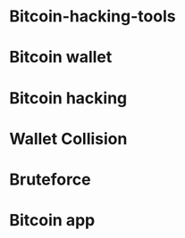 # Bitcoin-hacking-tools
# Bitcoin wallet
# Bitcoin hacking
# Wallet Collision
# Bruteforce
# Bitcoin app

